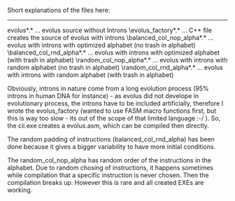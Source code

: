 Short explanations of the files here:
*************************************

evolus\*.* ... evolus source without Introns
    \evolus_factory\*.* ... C++ file creates the source of evolus with introns
            \balanced_col_nop_alpha\*.*  ... evolus with introns with optimized alphabet (no trash in alphabet)
            \balanced_col_rnd_alpha\*.*  ... evolus with introns with optimized alphabet (with trash in alphabet)
            \random_col_nop_alpha\*.*    ... evolus with introns with random alphabet (no trash in alphabet)
            \random_col_rnd_alpha\*.*    ... evolus with introns with random alphabet (with trash in alphabet)

Obviously, introns in nature come from a long evolution process (95% introns in human DNA for instance) - as evolus did not develope in evolutionary process, the introns have to be included artificially, therefore I wrote the evolus_factory (wanted to use FASM macro functions first, but this is way too slow - its out of the scope of that limited language :-/ ). So, the cii.exe creates a evolus.asm, which can be compiled then directly.

The random padding of instructions (balanced_col_rnd_alpha) has been done because it gives a bigger variability to have more initial conditions.

The random_col_nop_alpha has random order of the instructions in the alphabet. Due to random chosing of instructions, it happens sometimes while compilation that a specific instruction is never chosen. Then the compilation breaks up. However this is rare and all created EXEs are working.

